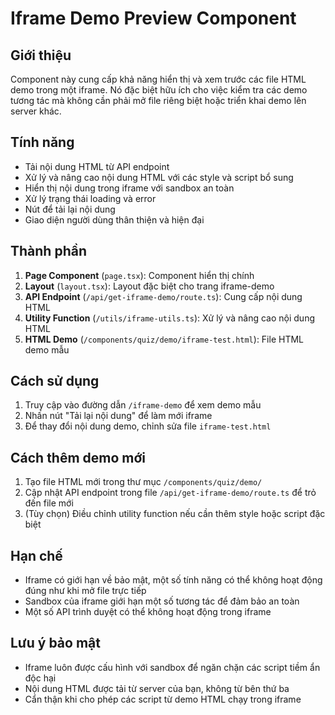 # Iframe Demo Preview Component

## Giới thiệu

Component này cung cấp khả năng hiển thị và xem trước các file HTML demo trong một iframe. Nó đặc biệt hữu ích cho việc kiểm tra các demo tương tác mà không cần phải mở file riêng biệt hoặc triển khai demo lên server khác.

## Tính năng

- Tải nội dung HTML từ API endpoint
- Xử lý và nâng cao nội dung HTML với các style và script bổ sung
- Hiển thị nội dung trong iframe với sandbox an toàn
- Xử lý trạng thái loading và error
- Nút để tải lại nội dung
- Giao diện người dùng thân thiện và hiện đại

## Thành phần

1. **Page Component** (`page.tsx`): Component hiển thị chính
2. **Layout** (`layout.tsx`): Layout đặc biệt cho trang iframe-demo
3. **API Endpoint** (`/api/get-iframe-demo/route.ts`): Cung cấp nội dung HTML
4. **Utility Function** (`/utils/iframe-utils.ts`): Xử lý và nâng cao nội dung HTML
5. **HTML Demo** (`/components/quiz/demo/iframe-test.html`): File HTML demo mẫu

## Cách sử dụng

1. Truy cập vào đường dẫn `/iframe-demo` để xem demo mẫu
2. Nhấn nút "Tải lại nội dung" để làm mới iframe
3. Để thay đổi nội dung demo, chỉnh sửa file `iframe-test.html`

## Cách thêm demo mới

1. Tạo file HTML mới trong thư mục `/components/quiz/demo/`
2. Cập nhật API endpoint trong file `/api/get-iframe-demo/route.ts` để trỏ đến file mới
3. (Tùy chọn) Điều chỉnh utility function nếu cần thêm style hoặc script đặc biệt

## Hạn chế

- Iframe có giới hạn về bảo mật, một số tính năng có thể không hoạt động đúng như khi mở file trực tiếp
- Sandbox của iframe giới hạn một số tương tác để đảm bảo an toàn
- Một số API trình duyệt có thể không hoạt động trong iframe

## Lưu ý bảo mật

- Iframe luôn được cấu hình với sandbox để ngăn chặn các script tiềm ẩn độc hại
- Nội dung HTML được tải từ server của bạn, không từ bên thứ ba
- Cẩn thận khi cho phép các script từ demo HTML chạy trong iframe